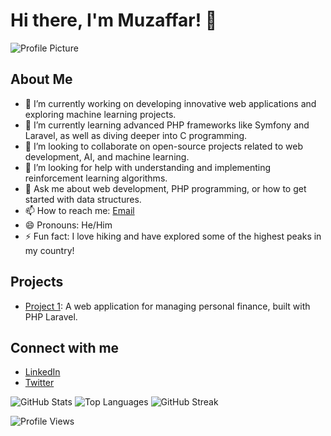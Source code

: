 # Hi there, I'm Muzaffar! 👋

![Profile Picture](https://github.com/yourusername.png)

## About Me
- 🔭 I’m currently working on developing innovative web applications and exploring machine learning projects.
- 🌱 I’m currently learning advanced PHP frameworks like Symfony and Laravel, as well as diving deeper into C programming.
- 👯 I’m looking to collaborate on open-source projects related to web development, AI, and machine learning.
- 🤔 I’m looking for help with understanding and implementing reinforcement learning algorithms.
- 💬 Ask me about web development, PHP programming, or how to get started with data structures.
- 📫 How to reach me: [Email](mailto:muzaffart949@gmail.com)
- 😄 Pronouns: He/Him
- ⚡ Fun fact: I love hiking and have explored some of the highest peaks in my country!

## Projects
- [Project 1]([https://tanlovmedia.uz/]): A web application for managing personal finance, built with PHP Laravel.

## Connect with me
- [LinkedIn](https://www.linkedin.com/in/yourusername)
- [Twitter](https://twitter.com/yourusername)

![GitHub Stats](https://github-readme-stats.vercel.app/api?username=yourusername&show_icons=true)
![Top Languages](https://github-readme-stats.vercel.app/api/top-langs/?username=yourusername&layout=compact)
![GitHub Streak](https://github-readme-streak-stats.herokuapp.com/?user=yourusername)

![Profile Views](https://komarev.com/ghpvc/?username=yourusername)
